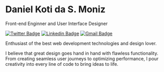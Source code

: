 
# Daniel Koti da S. Moniz

Front-end Enginner and User Interface Designer

[![Twitter Badge](https://img.shields.io/badge/-@danie_koti-923401?style=flat-square&labelColor=923401&logo=twitter&logoColor=white&link=https://twitter.com/danie_koti)](https://twitter.com/danie_koti) 
[![Linkedin Badge](https://img.shields.io/badge/-Daniel%20Moniz-923401?style=flat-square&logo=Linkedin&logoColor=white&link=https://www.linkedin.com/in/daniel-moniz/)](https://www.linkedin.com/in/daniel-moniz/) 
[![Gmail Badge](https://img.shields.io/badge/-danielkoti.moniz@gmail.com-923401?style=flat-square&logo=Gmail&logoColor=white&link=mailto:danielkoti.moniz@gmail.com)](mailto:danielkoti.moniz@gmail.com)

Enthusiast of the best web development technologies and design lover.

I believe that great design goes hand in hand with flawless functionality. From creating seamless user journeys to optimizing performance, I pour creativity into every line of code to bring ideas to life.


